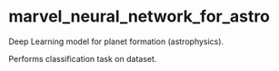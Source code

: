 # marvel_neural_network_for_astro
Deep Learning model for planet formation (astrophysics).

Performs classification task on dataset.
